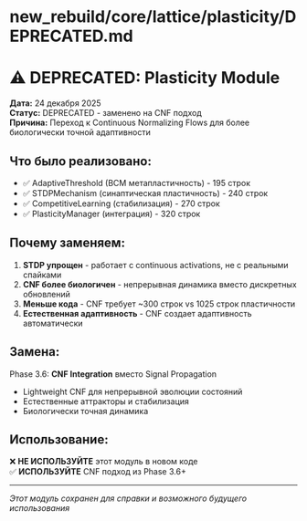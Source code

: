 # new_rebuild/core/lattice/plasticity/DEPRECATED.md

# ⚠️ DEPRECATED: Plasticity Module

**Дата:** 24 декабря 2025  
**Статус:** DEPRECATED - заменено на CNF подход  
**Причина:** Переход к Continuous Normalizing Flows для более биологически точной адаптивности

## Что было реализовано:

- ✅ AdaptiveThreshold (BCM метапластичность) - 195 строк
- ✅ STDPMechanism (синаптическая пластичность) - 240 строк
- ✅ CompetitiveLearning (стабилизация) - 270 строк
- ✅ PlasticityManager (интеграция) - 320 строк

## Почему заменяем:

1. **STDP упрощен** - работает с continuous activations, не с реальными спайками
2. **CNF более биологичен** - непрерывная динамика вместо дискретных обновлений
3. **Меньше кода** - CNF требует ~300 строк vs 1025 строк пластичности
4. **Естественная адаптивность** - CNF создает адаптивность автоматически

## Замена:

Phase 3.6: **CNF Integration** вместо Signal Propagation

- Lightweight CNF для непрерывной эволюции состояний
- Естественные аттракторы и стабилизация
- Биологически точная динамика

## Использование:

❌ **НЕ ИСПОЛЬЗУЙТЕ** этот модуль в новом коде  
✅ **ИСПОЛЬЗУЙТЕ** CNF подход из Phase 3.6+

---

_Этот модуль сохранен для справки и возможного будущего использования_
